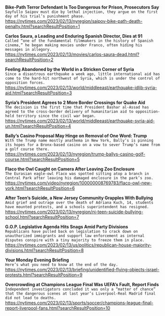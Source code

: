 **Bike-Path Terror Defendant Is Too Dangerous for Prison, Prosecutors Say**\
`Sayfullo Saipov must die by lethal injection, they argue on the first day of his trial’s punishment phase.`\
https://nytimes.com/2023/02/13/nyregion/saipov-bike-path-death-penalty.html?searchResultPosition=1

**Carlos Saura, a Leading and Enduring Spanish Director, Dies at 91**\
`Called “one of the fundamental filmmakers in the history of Spanish cinema,” he began making movies under Franco, often hiding his messages in allegory.`\
https://nytimes.com/2023/02/13/movies/carlos-saura-dead.html?searchResultPosition=2

**Feeling Abandoned by the World in a Stricken Corner of Syria**\
`Since a disastrous earthquake a week ago, little international aid has come to the hard-hit northwest of Syria, which is under the control of opposition forces.`\
https://nytimes.com/2023/02/13/world/middleeast/earthquake-idlib-syria-aid.html?searchResultPosition=3

**Syria’s President Agrees to 2 More Border Crossings for Quake Aid**\
`The decision is the first time that President Bashar al-Assad has agreed to the cross-border delivery of humanitarian aid to opposition-held territory since the civil war began.`\
https://nytimes.com/2023/02/13/world/middleeast/earthquake-syria-aid-un.html?searchResultPosition=4

**Bally’s Casino Proposal May Hinge on Removal of One Word: Trump**\
`With the Trump name mostly anathema in New York, Bally’s is pinning its hopes for a Bronx-based casino on a vow to sever Trump’s name from a golf course there.`\
https://nytimes.com/2023/02/13/nyregion/trump-ballys-casino-golf-course.html?searchResultPosition=5

**Flaco the Owl Caught on Camera After Leaving Zoo Enclosure**\
`The Eurasian eagle-owl Flaco was spotted sitting atop a branch in Central Park after leaving his damaged enclosure in the park’s zoo.`\
https://nytimes.com/video/nyregion/100000008769783/flaco-owl-new-york.html?searchResultPosition=6

**After Teen’s Suicide, a New Jersey Community Grapples With Bullying**\
`Amid grief and outrage over the death of Adriana Kuch, 14, students have mounted protests, and a schools superintendent has resigned.`\
https://nytimes.com/2023/02/13/nyregion/nj-teen-suicide-bullying-school.html?searchResultPosition=7

**G.O.P. Legislative Agenda Hits Snags Amid Party Divisions**\
`Republicans have pulled back on legislation to crack down on unauthorized immigrants and support law enforcement as internal disputes conspire with a tiny majority to freeze them in place.`\
https://nytimes.com/2023/02/13/us/politics/republican-house-majority-divisions.html?searchResultPosition=8

**Your Monday Evening Briefing**\
`Here’s what you need to know at the end of the day.`\
https://nytimes.com/2023/02/13/briefing/unidentified-flying-objects-israel-protests.html?searchResultPosition=9

**Overcrowding at Champions League Final Was UEFA’s Fault, Report Finds**\
`Independent investigators concluded it was only a “matter of chance” that the dangerous scenes at last year’s Liverpool-Real Madrid final did not lead to deaths.`\
https://nytimes.com/2023/02/13/sports/soccer/champions-league-final-report-liverpool-fans.html?searchResultPosition=10

